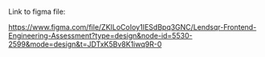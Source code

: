 Link to figma file:

https://www.figma.com/file/ZKILoCoIoy1IESdBpq3GNC/Lendsqr-Frontend-Engineering-Assessment?type=design&node-id=5530-2599&mode=design&t=JDTxK5Bv8K1iwq9R-0
